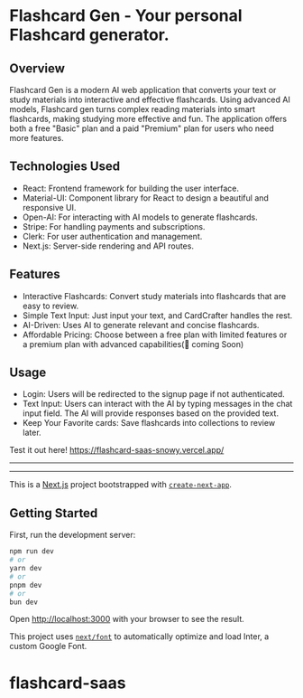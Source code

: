 # Flashcard Gen - Your personal Flashcard generator. 

## Overview
Flashcard Gen is a modern AI web application that converts your text or study materials into interactive and effective flashcards. Using advanced AI models, Flashcard gen turns complex reading materials into smart flashcards, making studying more effective and fun. The application offers both a free "Basic" plan and a paid "Premium" plan for users who need more features.

## Technologies Used
- React: Frontend framework for building the user interface.
- Material-UI: Component library for React to design a beautiful and responsive UI.
- Open-AI: For interacting with AI models to generate flashcards.
- Stripe: For handling payments and subscriptions.
- Clerk: For user authentication and management.
- Next.js: Server-side rendering and API routes.

## Features
- Interactive Flashcards: Convert study materials into flashcards that are easy to review.
- Simple Text Input: Just input your text, and CardCrafter handles the rest.
- AI-Driven: Uses AI to generate relevant and concise flashcards.
- Affordable Pricing: Choose between a free plan with limited features or a premium plan with advanced capabilities(🔔 coming Soon)

## Usage
- Login: Users will be redirected to the signup page if not authenticated.
- Text Input: Users can interact with the AI by typing messages in the chat input field. The AI will provide responses based on the provided text.
- Keep Your Favorite cards: Save flashcards into collections to review later.

Test it out here!
https://flashcard-saas-snowy.vercel.app/

---- 
---- 
This is a [Next.js](https://nextjs.org/) project bootstrapped with [`create-next-app`](https://github.com/vercel/next.js/tree/canary/packages/create-next-app).

## Getting Started

First, run the development server:

```bash
npm run dev
# or
yarn dev
# or
pnpm dev
# or
bun dev
```

Open [http://localhost:3000](http://localhost:3000) with your browser to see the result.

This project uses [`next/font`](https://nextjs.org/docs/basic-features/font-optimization) to automatically optimize and load Inter, a custom Google Font.

# flashcard-saas
